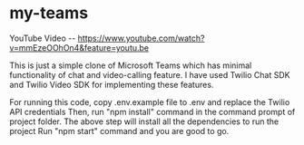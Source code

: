 # my-teams

YouTube Video -- https://www.youtube.com/watch?v=mmEzeOOhOn4&feature=youtu.be

This is just a simple clone of Microsoft Teams which has minimal functionality of chat and video-calling feature. 
I have used Twilio Chat SDK and Twilio Video SDK for implementing these features.

For running this code, copy .env.example file to .env and replace the Twilio API credentials
Then, run "npm install" command in the command prompt of project folder.
The above step will install all the dependencies to run the project
Run "npm start" command and you are good to go.

